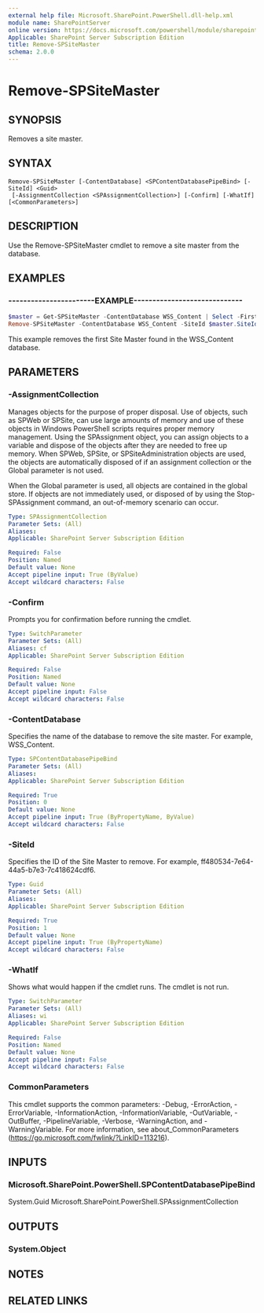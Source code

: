```yaml
---
external help file: Microsoft.SharePoint.PowerShell.dll-help.xml
module name: SharePointServer
online version: https://docs.microsoft.com/powershell/module/sharepoint-server/remove-spsitemaster
Applicable: SharePoint Server Subscription Edition
title: Remove-SPSiteMaster
schema: 2.0.0
---
```


# Remove-SPSiteMaster

## SYNOPSIS
Removes a site master.

## SYNTAX
```
Remove-SPSiteMaster [-ContentDatabase] <SPContentDatabasePipeBind> [-SiteId] <Guid>
 [-AssignmentCollection <SPAssignmentCollection>] [-Confirm] [-WhatIf] [<CommonParameters>]
```

## DESCRIPTION
Use the Remove-SPSiteMaster cmdlet to remove a site master from the database.

## EXAMPLES
### -----------------------EXAMPLE-----------------------------
```powershell
$master = Get-SPSiteMaster -ContentDatabase WSS_Content | Select -First 1
Remove-SPSiteMaster -ContentDatabase WSS_Content -SiteId $master.SiteId
```

This example removes the first Site Master found in the WSS_Content database.


## PARAMETERS

### -AssignmentCollection
Manages objects for the purpose of proper disposal. Use of objects, such as SPWeb or SPSite, can use large amounts of memory and use of these objects in Windows PowerShell scripts requires proper memory management. Using the SPAssignment object, you can assign objects to a variable and dispose of the objects after they are needed to free up memory. When SPWeb, SPSite, or SPSiteAdministration objects are used, the objects are automatically disposed of if an assignment collection or the Global parameter is not used.

When the Global parameter is used, all objects are contained in the global store. If objects are not immediately used, or disposed of by using the Stop-SPAssignment command, an out-of-memory scenario can occur.

```yaml
Type: SPAssignmentCollection
Parameter Sets: (All)
Aliases: 
Applicable: SharePoint Server Subscription Edition

Required: False
Position: Named
Default value: None
Accept pipeline input: True (ByValue)
Accept wildcard characters: False
```

### -Confirm
Prompts you for confirmation before running the cmdlet.

```yaml
Type: SwitchParameter
Parameter Sets: (All)
Aliases: cf
Applicable: SharePoint Server Subscription Edition

Required: False
Position: Named
Default value: None
Accept pipeline input: False
Accept wildcard characters: False
```

### -ContentDatabase
Specifies the name of the database to remove the site master. For example, WSS_Content.

```yaml
Type: SPContentDatabasePipeBind
Parameter Sets: (All)
Aliases: 
Applicable: SharePoint Server Subscription Edition

Required: True
Position: 0
Default value: None
Accept pipeline input: True (ByPropertyName, ByValue)
Accept wildcard characters: False
```

### -SiteId
Specifies the ID of the Site Master to remove. For example, ff480534-7e64-44a5-b7e3-7c418624cdf6.

```yaml
Type: Guid
Parameter Sets: (All)
Aliases: 
Applicable: SharePoint Server Subscription Edition

Required: True
Position: 1
Default value: None
Accept pipeline input: True (ByPropertyName)
Accept wildcard characters: False
```

### -WhatIf
Shows what would happen if the cmdlet runs.
The cmdlet is not run.

```yaml
Type: SwitchParameter
Parameter Sets: (All)
Aliases: wi
Applicable: SharePoint Server Subscription Edition

Required: False
Position: Named
Default value: None
Accept pipeline input: False
Accept wildcard characters: False
```

### CommonParameters
This cmdlet supports the common parameters: -Debug, -ErrorAction, -ErrorVariable, -InformationAction, -InformationVariable, -OutVariable, -OutBuffer, -PipelineVariable, -Verbose, -WarningAction, and -WarningVariable. For more information, see about_CommonParameters (https://go.microsoft.com/fwlink/?LinkID=113216).

## INPUTS

### Microsoft.SharePoint.PowerShell.SPContentDatabasePipeBind
System.Guid
Microsoft.SharePoint.PowerShell.SPAssignmentCollection

## OUTPUTS

### System.Object

## NOTES

## RELATED LINKS
